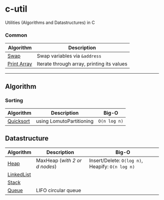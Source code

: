 # c-util
Utilities (Algorithms and Datastructures) in C

### Common
| Algorithm     | Description           |
| ------------- | ------------- |
| [Swap](https://github.com/Taremeh/c-util/blob/master/commons.c#L14)      | Swap variables via `&address` |
| [Print Array](https://github.com/Taremeh/c-util/blob/master/commons.c#L32)      | Iterate through array, printing its values  |

---

## Algorithm
### Sorting
| Algorithm     | Description           | Big-O  |
| ------------- | ------------- | ----- |
| [Quicksort](https://github.com/Taremeh/c-util/blob/master/sort/quicksort.c)      | using LomutoPartitioning | `O(n log n)` |


## Datastructure
| Algorithm     | Description           | Big-O  |
| ------------- | ------------- | ----- |
| [Heap](https://github.com/Taremeh/c-util/blob/master/datastructure/heap.c)      | MaxHeap (*with 2 or d nodes*) | Insert/Delete: `O(log n)`, Heapify: `O(n log n)` |
| [LinkedList](https://github.com/Taremeh/c-util/blob/master/datastructure/linkedList.c)      |  |  |
| [Stack](https://github.com/Taremeh/c-util/blob/master/datastructure/stack.c)      |  |  |
| [Queue](https://github.com/Taremeh/c-util/blob/master/datastructure/circular_queue.c)      | LIFO circular queue |  |
